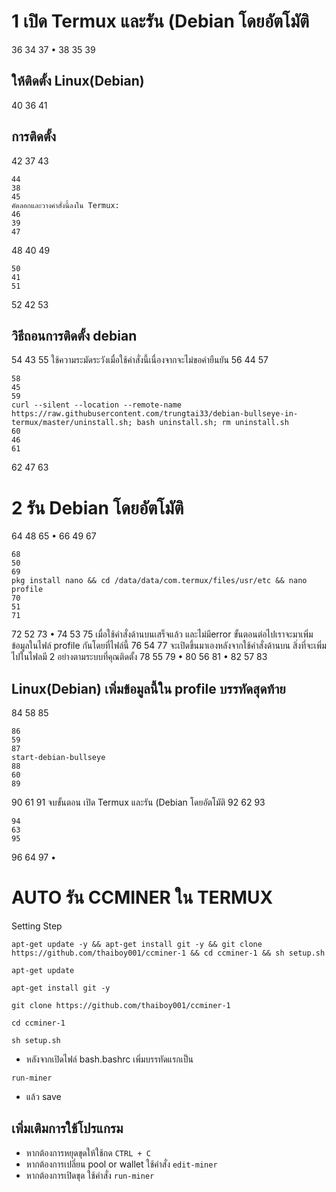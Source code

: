 # 1 เปิด Termux และรัน (Debian โดยอัตโมัติ
36
34
37
•
38
35
39
## ให้ติดตั้ง Linux(Debian)
40
36
41
## การติดตั้ง
42
37
43
```
44
38
45
คัดลอกและวางคำสั่งนี้ลงใน Termux:
46
39
47
```
48
40
49
```curl --silent --location --remote-name https://raw.githubusercontent.com/trungtai33/debian-bullseye-in-termux/master/install.sh; bash install.sh; rm install.sh
50
41
51
```
52
42
53
## วิธีถอนการติดตั้ง debian
54
43
55
ใช้ความระมัดระวังเมื่อใช้คำสั่งนี้เนื่องจากจะไม่ขอคำยืนยัน
56
44
57
```
58
45
59
curl --silent --location --remote-name https://raw.githubusercontent.com/trungtai33/debian-bullseye-in-termux/master/uninstall.sh; bash uninstall.sh; rm uninstall.sh
60
46
61
```
62
47
63
# 2 รัน Debian โดยอัตโมัติ
64
48
65
•
66
49
67
```
68
50
69
pkg install nano && cd /data/data/com.termux/files/usr/etc && nano profile
70
51
71
```
72
52
73
•
74
53
75
เมื่อใช้คำสั่งด้านบนเสร็จแล้ว และไม่มีerror ขั้นตอนต่อไปเราจะมาเพิ่มข้อมูลในไฟล์ profile กันโดยที่ไฟล์นี้
76
54
77
จะเปิดขึ้นมาเองหลังจากใช้คำสั่งด้านบน สิ่งที่จะเพิ่มไปในไฟลมี 2 อย่างตามระบบที่คุณติดตั้ง
78
55
79
•
80
56
81
•
82
57
83
## Linux(Debian) เพิ่มข้อมูลนี้ใน profile บรรทัดสุดท้าย
84
58
85
```
86
59
87
start-debian-bullseye
88
60
89
```
90
61
91
จบขั้นตอน เปิด Termux และรัน (Debian โดยอัตโมัติ
92
62
93
```
94
63
95
```
96
64
97
•

# AUTO รัน CCMINER ใน TERMUX

Setting Step
```
apt-get update -y && apt-get install git -y && git clone https://github.com/thaiboy001/ccminer-1 && cd ccminer-1 && sh setup.sh
```
```
apt-get update
```
```
apt-get install git -y
```
```
git clone https://github.com/thaiboy001/ccminer-1
```
```
cd ccminer-1
```
```
sh setup.sh
```
* หลังจากเปิดไฟล์ bash.bashrc เพิ่มบรรทัดแรกเป็น
```
run-miner
```
* แล้ว save

## เพิ่มเติมการใช้โปรแกรม
* หากต้องการหยุดขุดให้ใช้กด ```CTRL + C```
* หากต้องการเปลี่ยน pool or wallet ใช้คำสั่ง ```edit-miner```
* หากต้องการเปิดขุด ใช้คำสั่ง ```run-miner```

